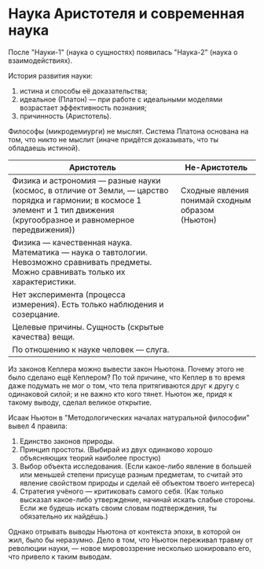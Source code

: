 # Наука Аристотеля и современная наука

После "Науки-1" (наука о сущностях) появилась "Наука-2" (наука о взаимодействиях).

История развития науки:

1. истина и способы её доказательства;
2. идеальное (Платон) — при работе с идеальными моделями возрастает эффективность познания;
3. причинность (Аристотель).

Философы (микродемиурги) не мыслят.
Система Платона основана на том, что никто не мыслит (иначе придётся доказывать, что ты обладаешь истиной).

Аристотель | Не-Аристотель
---------- | -------------
Физика и астрономия — разные науки (космос, в отличие от Земли, — царство порядка и гармонии; в космосе 1 элемент и 1 тип движения (кругообразное и равномерное передвижения)) | Сходные явления понимай сходным образом (Ньютон)
Физика — качественная наука. Математика — наука о тавтологии. Невозможно сравнивать предметы. Можно сравнивать только их характеристики. |
Нет эксперимента (процесса измерения). Есть только наблюдения и созерцание. |
Целевые причины. Сущность (скрытые качества) вещи. |
По отношению к науке человек — слуга. |

Из законов Кеплера можно вывести закон Ньютона.
Почему этого не было сделано ещё Кеплером?
По той причине, что Кеплер в то время даже подумать не мог о том, что тела притягиваются друг к другу с одинаковой силой; и не важно кто кого тянет.
Ньютон же, придя к такому выводу, сделал великое открытие.

Исаак Ньютон в "Методологических началах натуральной философии" вывел 4 правила:

1. Единство законов природы.
2. Принцип простоты. (Выбирай из двух одинаково хорошо объясняющих теорий наиболее простую)
3. Выбор объекта исследования. (Если какое-либо явление в большей или меньшей степени присуще разным предметам, то считай это явление свойством природы и сделай её объектом твоего интереса)
4. Стратегия учёного — критиковать самого себя. (Как только высказал какое-либо утверждение, начинай искать слабые стороны. Если же будешь искать своим словам подтверждения, ты обязательно их найдёшь.)

Однако отрывать выводы Ньютона от контекста эпохи, в которой он жил, было бы неразумно.
Дело в том, что Ньютон переживал травму от революции науки, — новое мировоззрение несколько шокировало его, что привело к таким выводам.
